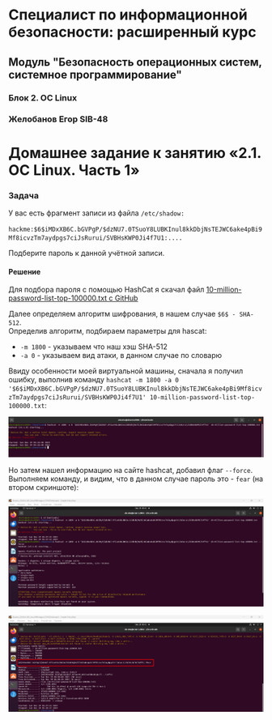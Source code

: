 # Специалист по информационной безопасности: расширенный курс
## Модуль "Безопасность операционных систем, системное программирование"
### Блок 2. ОС Linux
### Желобанов Егор SIB-48

# Домашнее задание к занятию «2.1. ОС Linux. Часть 1»

### Задача
У вас есть фрагмент записи из файла `/etc/shadow:`

`hackme:$6$iMDxXB6C.bGVPgP/$dzNU7.0TSuoY8LUBKInul8kkDbjNsTEJWC6ake4pBi9Mf8icvzTm7aydpgs7ciJsRurui/SVBHsKWP0Ji4f7U1:....`

Подберите пароль к данной учётной записи.

#### Решение

Для подбора пароля с помощью HashCat я скачал файл [10-million-password-list-top-100000.txt с GitHub](https://github.com/vit81g/SecLists/blob/master/Passwords/Common-Credentials/10-million-password-list-top-100000.txt)

Далее определяем алгоритм шифрования, в нашем случае `$6$ - SHA-512`.  
Определив алгоритм, подбираем параметры для hascat:
* `-m 1800` - указываем что наш хэш SHA-512
* `-a 0` - указываем вид атаки, в данном случае по словарю

Ввиду особенности моей виртуальной машины, сначала я получил ошибку, выполнив команду `hashcat -m 1800 -a 0 '$6$iMDxXB6C.bGVPgP/$dzNU7.0TSuoY8LUBKInul8kkDbjNsTEJWC6ake4pBi9Mf8icvzTm7aydpgs7ciJsRurui/SVBHsKWP0Ji4f7U1' 10-million-password-list-top-100000.txt`:

![](assets/vm_error.jpg)

Но затем нашел информацию на сайте hashcat, добавил флаг `--force`. Выполняем команду, и видим, что в данном случае пароль это - `fear` (на втором скриншоте):

![](assets/hashcat_1.jpg)

![](assets/hashcat_2.jpg)
